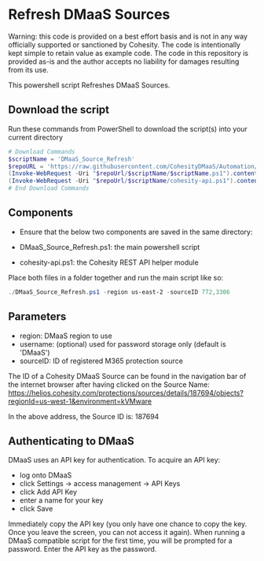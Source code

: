 # Refresh DMaaS Sources

Warning: this code is provided on a best effort basis and is not in any way officially supported or sanctioned by Cohesity. The code is intentionally kept simple to retain value as example code. The code in this repository is provided as-is and the author accepts no liability for damages resulting from its use.

This powershell script Refreshes DMaaS Sources.

## Download the script

Run these commands from PowerShell to download the script(s) into your current directory
```powershell
# Download Commands
$scriptName = 'DMaaS_Source_Refresh'
$repoURL = 'https://raw.githubusercontent.com/CohesityDMaaS/Automation/main'
(Invoke-WebRequest -Uri "$repoUrl/$scriptName/$scriptName.ps1").content | Out-File "$scriptName.ps1"; (Get-Content "$scriptName.ps1") | Set-Content "$scriptName.ps1"
(Invoke-WebRequest -Uri "$repoUrl/$scriptName/cohesity-api.ps1").content | Out-File cohesity-api.ps1; (Get-Content cohesity-api.ps1) | Set-Content cohesity-api.ps1
# End Download Commands
```

## Components
* Ensure that the below two components are saved in the same directory:

* DMaaS_Source_Refresh.ps1: the main powershell script
* cohesity-api.ps1: the Cohesity REST API helper module

Place both files in a folder together and run the main script like so:

```powershell
./DMaaS_Source_Refresh.ps1 -region us-east-2 -sourceID 772,3306
```

## Parameters

* region: DMaaS region to use
* username: (optional) used for password storage only (default is 'DMaaS')
* sourceID: ID of registered M365 protection source

The ID of a Cohesity DMaaS Source can be found in the navigation bar of the internet browser after having clicked on the Source Name:
https://helios.cohesity.com/protections/sources/details/187694/objects?regionId=us-west-1&environment=kVMware

In the above address, the Source ID is: 187694

## Authenticating to DMaaS

DMaaS uses an API key for authentication. To acquire an API key:

* log onto DMaaS
* click Settings -> access management -> API Keys
* click Add API Key
* enter a name for your key
* click Save

Immediately copy the API key (you only have one chance to copy the key. Once you leave the screen, you can not access it again). When running a DMaaS compatible script for the first time, you will be prompted for a password. Enter the API key as the password.
